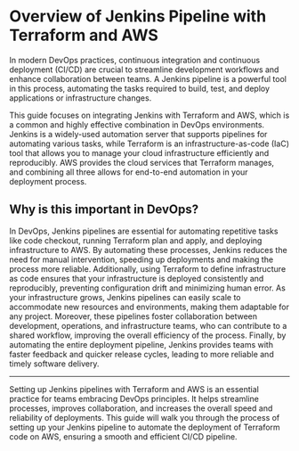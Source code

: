 # Overview of Jenkins Pipeline with Terraform and AWS

In modern DevOps practices, continuous integration and continuous deployment (CI/CD) are crucial to streamline development workflows and enhance collaboration between teams. A Jenkins pipeline is a powerful tool in this process, automating the tasks required to build, test, and deploy applications or infrastructure changes.

This guide focuses on integrating Jenkins with Terraform and AWS, which is a common and highly effective combination in DevOps environments. Jenkins is a widely-used automation server that supports pipelines for automating various tasks, while Terraform is an infrastructure-as-code (IaC) tool that allows you to manage your cloud infrastructure efficiently and reproducibly. AWS provides the cloud services that Terraform manages, and combining all three allows for end-to-end automation in your deployment process.

## Why is this important in DevOps?

In DevOps, Jenkins pipelines are essential for automating repetitive tasks like code checkout, running Terraform plan and apply, and deploying infrastructure to AWS. By automating these processes, Jenkins reduces the need for manual intervention, speeding up deployments and making the process more reliable. Additionally, using Terraform to define infrastructure as code ensures that your infrastructure is deployed consistently and reproducibly, preventing configuration drift and minimizing human error. As your infrastructure grows, Jenkins pipelines can easily scale to accommodate new resources and environments, making them adaptable for any project. Moreover, these pipelines foster collaboration between development, operations, and infrastructure teams, who can contribute to a shared workflow, improving the overall efficiency of the process. Finally, by automating the entire deployment pipeline, Jenkins provides teams with faster feedback and quicker release cycles, leading to more reliable and timely software delivery.

---

Setting up Jenkins pipelines with Terraform and AWS is an essential practice for teams embracing DevOps principles. It helps streamline processes, improves collaboration, and increases the overall speed and reliability of deployments. This guide will walk you through the process of setting up your Jenkins pipeline to automate the deployment of Terraform code on AWS, ensuring a smooth and efficient CI/CD pipeline.
